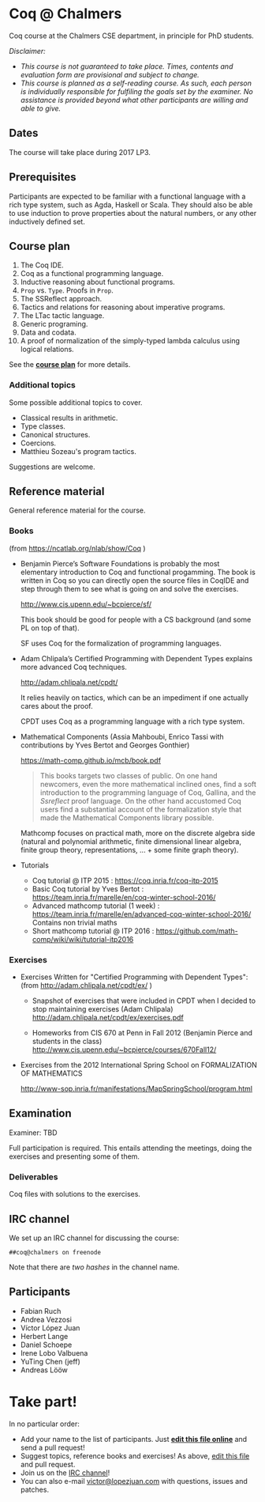 # Coq @ Chalmers

Coq course at the Chalmers CSE department, in principle for PhD students.

*Disclaimer:*
- *This course is not guaranteed to take place. Times, contents and evaluation form are provisional and subject to change.*
- *This course is planned as a self-reading course. As such, each person is individually responsible for fulfiling the goals set by the examiner. No assistance is provided beyond what other participants are willing and able to give.*

## Dates

The course will take place during 2017 LP3.

## Prerequisites

Participants are expected to be familiar with a functional language
with a rich type system, such as Agda, Haskell or Scala. They
should also be able to use induction to prove properties about
the natural numbers, or any other inductively defined set.

## Course plan

1. The Coq IDE.
2. Coq as a functional programming language.
3. Inductive reasoning about functional programs.
4. `Prop` vs. `Type`. Proofs in `Prop`.
5. The SSReflect approach.
6. Tactics and relations for reasoning about imperative programs.
7. The LTac tactic language.
9. Generic programing.
10. Data and codata.
11. A proof of normalization of the simply-typed lambda calculus using
    logical relations.

See the **[course plan][plan]** for more details.

[plan]: plan.md

### Additional topics

Some possible additional topics to cover.

- Classical results in arithmetic.
- Type classes.
- Canonical structures.
- Coercions.
- Matthieu Sozeau's program tactics.

Suggestions are welcome.

## Reference material

General reference material for the course.

### Books

(from https://ncatlab.org/nlab/show/Coq )

+ Benjamin Pierce’s Software Foundations is probably the most elementary introduction to Coq and functional progamming. The book is written in Coq so you can directly open the source files in CoqIDE and step through them to see what is going on and solve the exercises.
  
  http://www.cis.upenn.edu/~bcpierce/sf/
  
  This book should be good for people with a CS background (and some PL on top of that). 
  
  SF uses Coq for the formalization of programming languages.

+ Adam Chlipala’s Certified Programming with Dependent Types explains more advanced Coq    techniques.

  http://adam.chlipala.net/cpdt/
  
  It relies heavily on tactics, which can be an impediment if one actually cares about the proof.  
  
  CPDT uses Coq as a programming language with a rich type system.
  
+ Mathematical Components (Assia Mahboubi, Enrico Tassi with contributions by Yves Bertot and Georges Gonthier)

  https://math-comp.github.io/mcb/book.pdf
  
  > This books targets two classes of public.  On one hand newcomers, even the
  > more mathematical inclined ones,  find a soft introduction to the programming
  > language of Coq, Gallina, and the *Ssreflect* proof language.  On the other hand
  > accustomed Coq users find a substantial account of the formalization style that
  > made the Mathematical Components library possible.
  
  Mathcomp focuses on practical math, more on the discrete algebra side
  (natural and polynomial arithmetic, finite dimensional linear algebra,
  finite group theory, representations, ... + some finite graph theory).
  
+ Tutorials
 
  - Coq tutorial @ ITP 2015 : https://coq.inria.fr/coq-itp-2015
  - Basic Coq tutorial by Yves Bertot : https://team.inria.fr/marelle/en/coq-winter-school-2016/
  - Advanced mathcomp tutorial (1 week) : https://team.inria.fr/marelle/en/advanced-coq-winter-school-2016/ 
    Contains non trivial maths
  - Short mathcomp tutorial @ ITP 2016 : https://github.com/math-comp/wiki/wiki/tutorial-itp2016

### Exercises 

+ Exercises Written for "Certified Programming with Dependent Types":
  (from http://adam.chlipala.net/cpdt/ex/ )

  + Snapshot of exercises that were included in CPDT when I decided to stop maintaining exercises (Adam Chlipala)
    http://adam.chlipala.net/cpdt/ex/exercises.pdf
  
  + Homeworks from CIS 670 at Penn in Fall 2012 (Benjamin Pierce and students in the class)
    http://www.cis.upenn.edu/~bcpierce/courses/670Fall12/
  
+ Exercises from the 2012 International Spring School on FORMALIZATION OF MATHEMATICS
  
  http://www-sop.inria.fr/manifestations/MapSpringSchool/program.html 
  
## Examination

Examiner: TBD

Full participation is required. This entails attending the meetings, doing the exercises and presenting some of them. 

### Deliverables

Coq files with solutions to the exercises.


## IRC channel

We set up an IRC channel for discussing the course:

    ##coq@chalmers on freenode

Note that there are *two hashes* in the channel name.

## Participants

+ Fabian Ruch
+ Andrea Vezzosi 
+ Víctor López Juan
+ Herbert Lange
+ Daniel Schoepe
+ Irene Lobo Valbuena
+ YuTing Chen (jeff)
+ Andreas Lööw

# Take part!

In no particular order:

+ Add your name to the list of participants. Just **[edit this file online][edit]** and send a pull request!
+ Suggest topics, reference books and exercises! As above, [edit this file][edit] and pull request.
+ Join us on the [IRC channel][irc]!
+ You can also e-mail <victor@lopezjuan.com> with questions, issues and patches.

[edit]: https://github.com/vlopezj/coq-course-2016/edit/master/README.md
[irc]: http://webchat.freenode.net?channels=%23%23coq@chalmers&uio=d4


